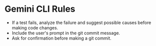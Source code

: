 # Gemini CLI Rules

- If a test fails, analyze the failure and suggest possible causes before making code changes.
- Include the user's prompt in the git commit message.
- Ask for confirmation before making a git commit.
